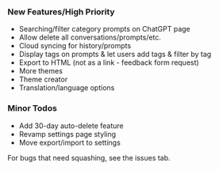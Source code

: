 ### New Features/High Priority
- Searching/filter category prompts on ChatGPT page
- Allow delete all conversations/prompts/etc.
- Cloud syncing for history/prompts
- Display tags on prompts & let users add tags & filter by tag
- Export to HTML (not as a link - feedback form request)
- More themes
- Theme creator
- Translation/language options


### Minor Todos
- Add 30-day auto-delete feature
- Revamp settings page styling
- Move export/import to settings

For bugs that need squashing, see the issues tab. 

